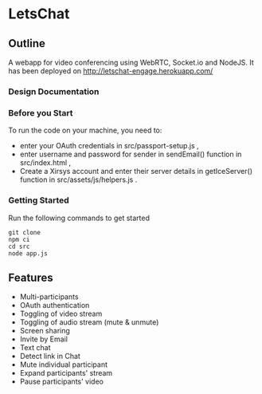 # LetsChat

## Outline

A webapp for video conferencing using WebRTC, Socket.io and NodeJS.
It has been deployed on http://letschat-engage.herokuapp.com/ 

### Design Documentation



### Before you Start

To run the code on your machine, you need to:

- enter your OAuth credentials in src/passport-setup.js , 
- enter username and password for sender in sendEmail() function in src/index.html ,
- Create a Xirsys account and enter their server details in getIceServer() function in src/assets/js/helpers.js .

### Getting Started

Run the following commands to get started

```
git clone 
npm ci
cd src
node app.js
```

## Features

- Multi-participants
- OAuth authentication
- Toggling of video stream
- Toggling of audio stream (mute & unmute)
- Screen sharing
- Invite by Email
- Text chat
- Detect link in Chat
- Mute individual participant
- Expand participants' stream
- Pause participants' video

